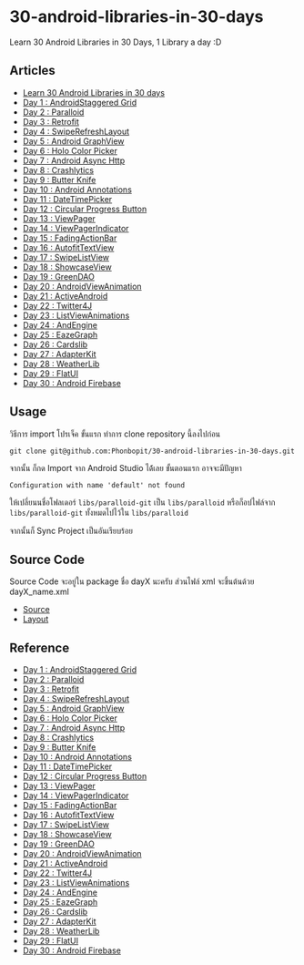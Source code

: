 30-android-libraries-in-30-days
===============================

Learn 30 Android Libraries in 30 Days, 1 Library a day :D

## Articles

- [Learn 30 Android Libraries in 30 days](http://devahoy.com/2014/07/30-android-libraries-in-30-days/)
- [Day 1 : AndroidStaggered Grid](http://devahoy.com/2014/07/day-1-android-staggeredgrid/) 
- [Day 2 : Paralloid](http://devahoy.com/2014/07/day-2-learn-paralloid/)
- [Day 3 : Retrofit](http://devahoy.com/2014/07/day-3-learn-retrofit/)
- [Day 4 : SwipeRefreshLayout](http://devahoy.com/2014/07/day-4-learn-swipe-refresh-layout/)
- [Day 5 : Android GraphView](http://devahoy.com/2014/07/day-5-learn-android-graphview/)
- [Day 6 : Holo Color Picker](http://devahoy.com/2014/07/day-6-learn-holo-color-picker/)
- [Day 7 : Android Async Http](http://devahoy.com/2014/07/day-7-learn-android-async-http/)
- [Day 8 : Crashlytics](http://devahoy.com/2014/07/day-8-try-crashlytics/)  
- [Day 9 : Butter Knife](http://devahoy.com/2014/07/day-9-learn-butter-knife/)
- [Day 10 : Android Annotations](http://devahoy.com/2014/07/day-10-learn-android-annotations/)
- [Day 11 : DateTimePicker](http://devahoy.com/2014/07/day-11-learn-datetimepicker/)
- [Day 12 : Circular Progress Button](http://devahoy.com/2014/07/day-12-learn-circular-progress-button/)
- [Day 13 : ViewPager](http://devahoy.com/2014/07/day-13-getting-started-with-view-pager-android/)
- [Day 14 : ViewPagerIndicator](http://devahoy.com/2014/07/day-14-learn-viewpager-indicator/)
- [Day 15 : FadingActionBar](http://devahoy.com/2014/07/day-15-learn-fading-actionbar/)
- [Day 16 : AutofitTextView](http://devahoy.com/2014/07/day-16-try-autofit-textview/)
- [Day 17 : SwipeListView](http://devahoy.com/2014/07/day-17-learn-swipe-listview/)
- [Day 18 : ShowcaseView](http://devahoy.com/2014/07/day-18-learn-showcaseview/)
- [Day 19 : GreenDAO](http://devahoy.com/2014/07/day-19-learn-greendao/)
- [Day 20 : AndroidViewAnimation](http://devahoy.com/2014/07/day-20-learn-android-view-animations/)
- [Day 21 : ActiveAndroid](http://devahoy.com/2014/07/day-21-learn-active-android/)
- [Day 22 : Twitter4J](http://devahoy.com/2014/07/day-22-learn-twitter4j/)
- [Day 23 : ListViewAnimations](http://devahoy.com/2014/08/day-23-learn-listview-animations/)
- [Day 24 : AndEngine](http://devahoy.com/2014/08/day-24-andengine-android-studio/)
- [Day 25 : EazeGraph](http://devahoy.com/2014/08/day-25-learn-eaze-graph/)
- [Day 26 : Cardslib](http://devahoy.com/2014/08/day-26-learn-cardslib/)
- [Day 27 : AdapterKit](http://devahoy.com/2014/08/day-27-learn-adapter-kit/)
- [Day 28 : WeatherLib](http://devahoy.com/2014/08/day-28-learn-weatherlib/)
- [Day 29 : FlatUI](http://devahoy.com/2014/08/day-29-learn-flat-ui/)
- [Day 30 : Android Firebase](http://devahoy.com/2014/08/day-30-learn-android-firebase/)

## Usage

วิธีการ import โปรเจ็ค ขั้นแรก ทำการ clone repository นี้ลงไปก่อน

    git clone git@github.com:Phonbopit/30-android-libraries-in-30-days.git

จากนั้น ก็กด Import จาก Android Studio ได้้เลย ขั้นตอนแรก อาจจะมีปัญหา 

    Configuration with name 'default' not found

ให้เปลี่ยนนชื่อโฟลเดอร์ `libs/paralloid-git` เป็น `libs/paralloid` หรือก็อปไฟล์จาก `libs/paralloid-git` ทั้งหมดไปไว้ใน `libs/paralloid` 

จากนั้นก็ Sync Project เป็นอันเรียบร้อย

## Source Code

Source Code จะอยู่ใน package ชื่อ dayX นะครับ  ส่วนไฟล์ xml จะขึ้นต้นด้วย dayX_name.xml


- [Source](app/src/main/java/com/devahoy/learn30androidlibraries)
- [Layout](https://github.com/Phonbopit/30-android-libraries-in-30-days/tree/master/app/src/main/res/layout)


## Reference

- [Day 1 : AndroidStaggered Grid](https://github.com/etsy/AndroidStaggeredGrid) 
- [Day 2 : Paralloid](https://github.com/chrisjenx/Paralloid)
- [Day 3 : Retrofit](http://square.github.io/retrofit/)
- [Day 4 : SwipeRefreshLayout](https://developer.android.com/reference/android/support/v4/widget/SwipeRefreshLayout.html)
- [Day 5 : Android GraphView](http://android-graphview.org/)
- [Day 6 : Holo Color Picker](https://github.com/LarsWerkman/HoloColorPicker)
- [Day 7 : Android Async Http](http://loopj.com/android-async-http/)
- [Day 8 : Crashlytics](https://try.crashlytics.com/)  
- [Day 9 : Butter Knife](http://jakewharton.github.io/butterknife/)
- [Day 10 : Android Annotations](http://androidannotations.org/)
- [Day 11 : DateTimePicker](https://github.com/flavienlaurent/datetimepicker)
- [Day 12 : Circular Progress Button](https://github.com/dmytrodanylyk/circular-progress-button)
- [Day 13 : ViewPager](http://developer.android.com/reference/android/support/v4/view/ViewPager.html)
- [Day 14 : ViewPagerIndicator](http://viewpagerindicator.com/)
- [Day 15 : FadingActionBar](https://github.com/ManuelPeinado/FadingActionBar)
- [Day 16 : AutofitTextView](https://github.com/grantland/android-autofittextview)
- [Day 17 : SwipeListView](https://github.com/47deg/android-swipelistview)
- [Day 18 : ShowcaseView](https://github.com/amlcurran/ShowcaseView)
- [Day 19 : GreenDAO](http://greendao-orm.com/)
- [Day 20 : AndroidViewAnimation](https://github.com/daimajia/AndroidViewAnimations)
- [Day 21 : ActiveAndroid](www.activeandroid.com/)
- [Day 22 : Twitter4J](http://twitter4j.org/en/index.html)
- [Day 23 : ListViewAnimations](https://github.com/nhaarman/ListViewAnimations)
- [Day 24 : AndEngine](www.andengine.org/)
- [Day 25 : EazeGraph](https://github.com/blackfizz/EazeGraph)
- [Day 26 : Cardslib](https://github.com/gabrielemariotti/cardslib)
- [Day 27 : AdapterKit](https://github.com/mobsandgeeks/adapter-kit)
- [Day 28 : WeatherLib](https://github.com/survivingwithandroid/WeatherLib/)
- [Day 29 : FlatUI](https://github.com/eluleci/FlatUI/)
- [Day 30 : Android Firebase](https://www.firebase.com/)